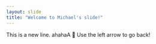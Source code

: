 ```yaml
---
layout: slide
title: "Welcome to Michael's slide!"
---
```

This is a new line. ahahaA  :tada:
Use the left arrow to go back!
